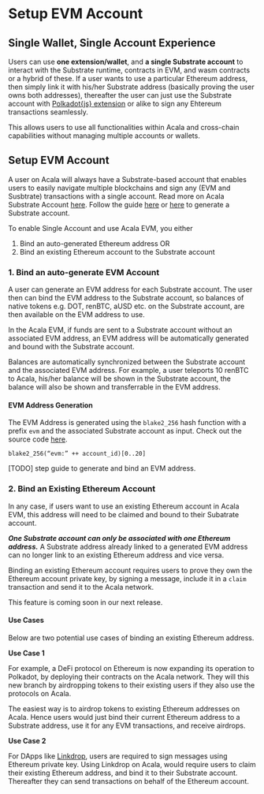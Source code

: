 # Setup EVM Account

## **Single Wallet, Single Account Experience**

Users can use **one extension/wallet**, and **a single Substrate account** to interact with the Substrate runtime, contracts in EVM, and wasm contracts or a hybrid of these. If a user wants to use a particular Ethereum address, then simply link it with his/her Substrate address \(basically proving the user owns both addresses\), thereafter the user can just use the Substrate account with [Polkadot{js} extension](https://wiki.polkadot.network/docs/en/learn-account-generation) or alike to sign any Ehtereum transactions seamlessly.

This allows users to use all functionalities within Acala and cross-chain capabilities without managing multiple accounts or wallets.

## Setup EVM Account

A user on Acala will always have a Substrate-based account that enables users to easily navigate multiple blockchains and sign any \(EVM and Susbtrate\) transactions with a single account. Read more on Acala Substrate Account [here](https://wiki.acala.network/learn/basics/acala-account). Follow the guide [here](https://wiki.acala.network/learn/get-started#create-a-polkadot-account) or [here](https://wiki.polkadot.network/docs/en/learn-account-generation) to generate a Substrate account.  

To enable Single Account and use Acala EVM, you either

1. Bind an auto-generated Ethereum address OR
2. Bind an existing Ethereum account to the Substrate account

### **1. Bind an auto-generate EVM Account**

A user can generate an EVM address for each Substrate account. The user then can bind the EVM address to the Substrate account, so balances of native tokens e.g. DOT, renBTC, aUSD etc. on the Substrate account, are then available on the EVM address to use. 

In the Acala EVM, if funds are sent to a Substrate account without an associated EVM address,  an EVM address will be automatically generated and bound with the Substrate account.

Balances are automatically synchronized between the Substrate account and the associated EVM address. For example, a user teleports 10 renBTC to Acala, his/her balance will be shown in the Substrate account, the balance will also be shown and transferrable in the EVM address.

#### EVM Address Generation

The EVM Address is generated using the `blake2_256` hash function with a prefix `evm` and the associated Substrate account as input. Check out the source code [here](https://github.com/AcalaNetwork/Acala/blob/master/modules/evm-accounts/src/lib.rs#L185-L186).

```text
blake2_256(“evm:” ++ account_id)[0..20]
```

\[TODO\] step guide to generate and bind an EVM address.

### **2. Bind an Existing Ethereum Account**

In any case, if users want to use an existing Ethereum account in Acala EVM, this address will need to be claimed and bound to their Subatrate account.

_**One Substrate account can only be associated with one Ethereum address.**_ A Substrate address already linked to a generated EVM address can no longer link to an existing Ethereum address and vice versa.

Binding an existing Ethereum account requires users to prove they own the Ethereum account private key, by signing a message, include it in a `claim` transaction and send it to the Acala network. 

This feature is coming soon in our next release. 

#### Use Cases

Below are two potential use cases of binding an existing Ethereum address.

**Use Case 1**

For example, a DeFi protocol on Ethereum is now expanding its operation to Polkadot, by deploying their contracts on the Acala network. They will this new branch by airdropping tokens to their existing users if they also use the protocols on Acala.

The easiest way is to airdrop tokens to existing Ethereum addresses on Acala. Hence users would just bind their current Ethereum address to a Substrate address, use it for any EVM transactions, and receive airdrops.

**Use Case 2**

For DApps like [Linkdrop](https://linkdrop.io/), users are required to sign messages using Ethereum private key. Using Linkdrop on Acala, would require users to claim their existing Ethereum address, and bind it to their Substrate account. Thereafter they can send transactions on behalf of the Ethereum account.

